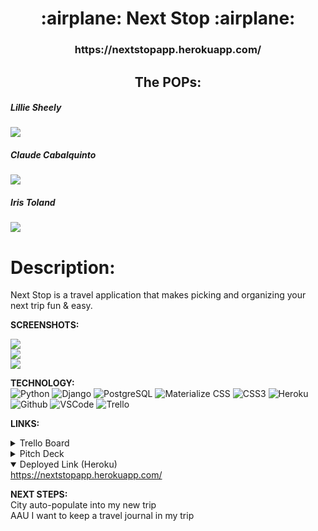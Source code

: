<div align="center">
<h1>
:airplane:  Next Stop  :airplane:
</h1>

<h3>https://nextstopapp.herokuapp.com/</h3>

<h2>The POPs:</h2>
</div>

<h5>Lillie Sheely</h5>
<a href="https://www.linkedin.com/in/lillian-sheely/" target="_blank">
<img
  src="https://img.shields.io/badge/-@lilliansheely-blue?style=flat&logo=Linkedin&logoColor=white"/>
</a>

<h5>Claude Cabalquinto</h5>
<a href="https://www.linkedin.com/in/claudecabalquinto/" target="_blank">
<img
  src="https://img.shields.io/badge/-@claudecabalquinto-blue?style=flat&logo=Linkedin&logoColor=white"/>
</a>

<h5>Iris Toland</h5>
<a href="https://www.linkedin.com/in/iris-toland/" target="_blank">
<img
  src="https://img.shields.io/badge/-@iristoland-blue?style=flat&logo=Linkedin&logoColor=white"/>
</a>




<h1>Description:</h1>
<p>
Next Stop is a travel application that makes picking and organizing your next trip fun & easy.
</p>
</div>

**SCREENSHOTS:**<br>

<img src = "https://i.imgur.com/sxIp7SN.png" />
<br>
<img src = "https://i.imgur.com/zk57ZwE.png" />
<br>
<img src = "https://i.imgur.com/G1bMiJc.png" />


**TECHNOLOGY:**<br>
![Python](https://img.shields.io/badge/-Python-05122A?style=flat&logo=python)
![Django](https://img.shields.io/badge/-Django-05122A?style=flat&logo=django)
![PostgreSQL](https://img.shields.io/badge/-PostgreSQL-05122A?style=flat&logo=postgresql)
![Materialize CSS](https://img.shields.io/badge/-Materialize_CSS-05122A?style=flat&logo=materialdesign)
![CSS3](https://img.shields.io/badge/-CSS-333?style=flat&logo=css3)
![Heroku](https://img.shields.io/badge/-Heroku-333?style=flat&logo=heroku)
![Github](https://img.shields.io/badge/-GitHub-333?style=flat&logo=github)
![VSCode](https://img.shields.io/badge/-VS_Code-333?style=flat&logo=visualstudio)
![Trello](https://img.shields.io/badge/-Trello-05122A?style=flat&logo=trello)

**LINKS:**<br>
<details>
 <summary>Trello Board</summary>
  <a href="https://trello.com/b/RK4imob0/project-3-board"
    >https://trello.com/b/RK4imob0/project-3-board</a
  >
</details>

<details>
 <summary>Pitch Deck</summary>
  <a href="https://docs.google.com/presentation/d/19rN-ZUtpuIRyVIwPDxk3bVWGei_MSXAD_0CX6XqsZk0/edit#slide=id.g88b7b50d4b_1_396"
    >https://docs.google.com/presentation/d/19rN-ZUtpuIRyVIwPDxk3bVWGei_MSXAD_0CX6XqsZk0/edit#slide=id.g88b7b50d4b_1_396</a
  >
</details>

<details open>
  <summary>Deployed Link (Heroku)</summary>
  <a href="https://nextstopapp.herokuapp.com/"
    >https://nextstopapp.herokuapp.com/</a
  >
</details>

**NEXT STEPS:**<br>
City auto-populate into my new trip<br>
AAU I want to keep a travel journal in my trip<br>